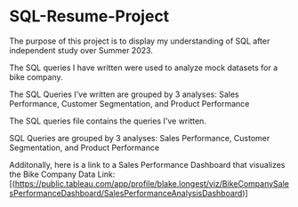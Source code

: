 # SQL-Resume-Project
The purpose of this project is to display my understanding of SQL after independent study over Summer 2023. 

The SQL queries I have written were used to analyze mock datasets for a bike company. 

The SQL Queries I've written are grouped by 3 analyses: Sales Performance, Customer Segmentation, and Product Performance

The SQL queries file contains the queries I've written. 

SQL Queries are grouped by 3 analyses: Sales Performance, Customer Segmentation, and Product Performance

Additonally, here is a link to a Sales Performance Dashboard that visualizes the Bike Company Data
  Link: [(https://public.tableau.com/app/profile/blake.longest/viz/BikeCompanySalesPerformanceDashboard/SalesPerformanceAnalysisDashboard)]
